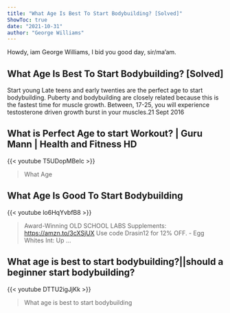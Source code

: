 ```yaml
---
title: "What Age Is Best To Start Bodybuilding? [Solved]"
ShowToc: true 
date: "2021-10-31"
author: "George Williams" 
---
```


Howdy, iam George Williams, I bid you good day, sir/ma’am.
## What Age Is Best To Start Bodybuilding? [Solved]
Start young Late teens and early twenties are the perfect age to start bodybuilding. Puberty and bodybuilding are closely related because this is the fastest time for muscle growth. Between, 17-25, you will experience testosterone driven growth burst in your muscles.21 Sept 2016

## What is Perfect Age to start Workout? | Guru Mann | Health and Fitness HD
{{< youtube T5UDopMBeIc >}}
>What Age

## What Age Is Good To Start Bodybuilding
{{< youtube lo6HqYvbfB8 >}}
>Award-Winning OLD SCHOOL LABS Supplements: https://amzn.to/3cXSjUX Use code Drasin12 for 12% OFF. - Egg Whites Int: Up ...

## What age is best to start bodybuilding?||should a beginner start bodybuilding?
{{< youtube DTTU2igJjKk >}}
>What age is best to start bodybuilding

